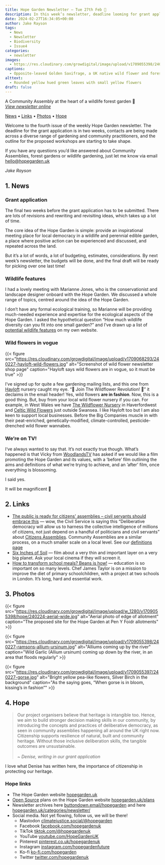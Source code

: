 ```yaml
---
title: Hope Garden Newsletter — Tue 27th Feb 🌸
description: In this week’s newsletter, deadline looming for grant application, wildlife features, WoodlandsTV and wild flowers in vogue
date: 2024-02-27T16:34:05+00:00
author: Jake Rayson 
tags: 
  - News
  - Newsletter
  - Biodiversity
  - Issue4
categories: 
  - newsletter
images: 
  - https://res.cloudinary.com/growdigital/image/upload/v1709055398/240227-saxifrage.jpg
captions: 
  - Opposite-leaved Golden Saxifrage, a UK native wild flower and forest garden plant
alttext: 
  - Rounded yellow hued green leaves with small yellow flowers
draft: false
---
```


A Community Assembly at the heart of a wildlife forest garden 💚<br>
_[View newsletter online](https://hopegarden.uk/blog/240227-newsletter)_

[News](#1-news) • [Links](#2-links) • [Photos](#3-photos) • [Hope](#4-hope-links)

Welcome to the fourth issue of the weekly Hope Garden newsletter. The deadline for the grant application is in two weeks, contacts are being made across a diverse range of gardening and community practitioners, and the outline for the proposed workshops are starting to take shape.

If you have any questions you’d like answered about Community Assemblies, forest gardens or wildlife gardening, just let me know via email <hello@hopegarden.uk>

_Jake Rayson_

## 1. News

### Grant application

The final two weeks before the grant application has to be submitted. There are lots of revisions and rewriting and revisiting ideas, which takes up a lot of time.

The core idea of the Hope Garden is simple: provide an inspirational meeting place for local democracy in a wildlife and perennial edible garden, a place where positive action can be experienced and discussed, and repeated across the land.

But it’s a lot of words, a lot of budgeting, estimates, considerations. By next week’s newsletter, the budgets will be done, and the final draft will be ready for picking over one last time!

### Wildlife features

I had a lovely meeting with Marianne Jones, who is the conservationist and landscape designer onboard with the Hope Garden. We discussed a whole range of topics, centred around the idea of the Hope Garden.

I don’t have any formal ecological training, so Marianne will be providing much-needed experience and expertise for the ecological aspects of the Hope Garden. I asked the hypothetical question “How much wildlife diversity can you fit into one small garden?” and I’ve drawn up a list of [potential wildlife features](https://natureworks.org.uk/wildlife-features) on my own website.

### Wild flowers in vogue

{{< figure src="https://res.cloudinary.com/growdigital/image/upload/v1709068293/240227-hayloft-wild-flowers.jpg" alt="Screenshot of wild flower newsletter shop page" caption="Hayloft says wild flowers are in vogue, so it must be true" >}}

I’ve signed up for quite a few gardening mailing lists, and this one from [Hayloft](https://hayloft.co.uk/) nursery caught my eye. “🌸&nbsp;Join The Wildflower Revolution!&nbsp;🌸” it declaims in the email header! Yes, wild flowers **are in fashion**. Now, this is a good thing. But, buy from your local wild flower nursery if you can. For example, in West Wales we have [The Wildflower Nursery](https://www.thewildflowernursery.co.uk/) in Haverfordwest and [Celtic Wild Flowers](https://celticwildflowers.co.uk/) just outside Swansea. I like Hayloft too but I am also keen to support local businesses. Before the Big Companies muscle in with their peat-enriched, genetically-modified, climate-controlled, pesticide-drenched wild flower wannabes.

### We’re on TV!

I‘ve always wanted to say that. It’s not exactly true though. What’s happened is that Vicky from [WoodlandsTV](https://www.woodlands.co.uk/tv/) has asked if we would like a film promoting the Hope Garden and its values, with a ‘before’ film outlining the aims and definitions of what we’re trying to achieve, and an ’after’ film, once everything is blossoming. 

I said yes.

It will be magnificent 💚

## 2. Links

* [The public is ready for citizens' assemblies – civil servants should embrace this](https://www.civilserviceworld.com/news/article/citizens-assemblies-are-long-overdue-and-a-chance-to-change-the-way-government-works-for-the-better-28793) — wow, the Civil Service is saying this “Deliberative democracy will allow us to harness the collective intelligence of millions of citizens, not just depend on a handful of politicians and civil servants” about [Citizens Assemblies](https://extinctionrebellion.uk/decide-together/citizens-assembly/). Community Assemblies are a similar process, on a much smaller scale on a local level. See our [definitions page](/definitions/)
* [Six Inches of Soil](https://www.sixinchesofsoil.org/) — film about a very thin and important layer on a very big planet. Ask your local cinema if they will screen it.
* [How to transform school meals? Beans is how!](https://hodmedods.co.uk/blogs/news/how-to-transform-school-meals-beans-is-how) — education is so important on so many levels. Chef James Taylor is on a mission to improve the diet of primary schoolchildren, with a project at two schools in London. It’s long, hard and essential work. 

## 3. Photos

{{< figure src="https://res.cloudinary.com/growdigital/image/upload/w_1280/v1709055398/hope/240224-aerial-wide.jpg" alt="Aerial photo of edge of allotment" caption="The proposed site for the Hope Garden at Pen Y Foidr allotments" >}}

{{< figure src="https://res.cloudinary.com/growdigital/image/upload/v1709055398/240227-ramsons-allium-ursinum.jpg" alt="Alliums coming up by the river" caption="Wild Garlic (Allium ursinum) coming up down by the river, in an area that floods regularly" >}}

{{< figure src="https://res.cloudinary.com/growdigital/image/upload/v1709055397/240227-gorse.jpg" alt="Bright yellow pea-like flowers, Silver Birch in the background" caption="As the saying goes, “When gorse is in bloom, kissing’s in fashion”" >}}

## 4. Hope

>  Our project organisers  believe that heritage is intangible too. Hence, we aim to build stronger decision making skills in our community, by introducing the concepts and practices of deliberative democracy, as seen in community assemblies happening all around the UK right now. Citizenship supports resilience of natural, built and community heritage. Without those inclusive deliberation skills, the tangible outcomes are unsustainable.<br><br>_~ Denise, writing in our grant application_

I love what Denise has written here, the importance of citizenship in protecting our heritage.

### Hope links

* The Hope Garden website [hopegarden.uk](https://hopegarden.uk/)
* [Open Source](https://en.wikipedia.org/wiki/Open_source) plans on the Hope Garden website [hopegarden.uk/plans](https://hopegarden.uk/plans)
* Newsletter archives here [buttondown.email/hopegarden](https://buttondown.email/hopegarden) and here [hopegarden.uk/categories/newsletter/](https://hopegarden.uk/categories/newsletter/)
* Social media. Not yet flowing, follow us, we will be there!
  * Mastodon [climatejustice.social/@hopegarden](https://climatejustice.social/@hopegarden)
  * Facebook [facebook.com/hopegardenuk](https://facebook.com/hopegardenuk)
  * TikTok [tiktok.com/@hopegardenuk](https://www.tiktok.com/@hopegardenuk)
  * YouTube [youtube.com/HopeGardenUK](https://www.youtube.com/@HopeGardenUK )
  * Pinterest [pinterest.co.uk/hopegardenuk](https://www.pinterest.co.uk/hopegardenuk/)
  * Instagram [instagram.com/hopegardenfuture](https://instagram.com/hopegardenfuture)
  * Ko-fi [ko-fi.com/hopegarden](https://ko-fi.com/hopegarden)
  * Twitter [twitter.com/hopegardenuk](https://twitter.com/hopegardenuk)
